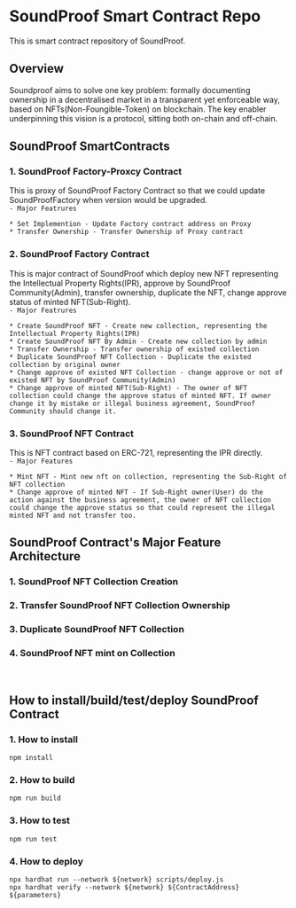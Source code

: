 # SoundProof Smart Contract Repo

This is smart contract repository of SoundProof.
## Overview
Soundproof aims to solve one key problem: formally documenting ownership in a decentralised market in a transparent yet enforceable way, based on NFTs(Non-Foungible-Token) on blockchain. The key enabler underpinning this vision is a protocol, sitting both on-chain and off-chain.

## SoundProof SmartContracts
### 1. SoundProof Factory-Proxcy Contract
This is proxy of SoundProof Factory Contract so that we could update SoundProofFactory when version would be upgraded. <br>
`- Major Featrures`
```
* Set Implemention - Update Factory contract address on Proxy
* Transfer Ownership - Transfer Ownership of Proxy contract
```
### 2. SoundProof Factory Contract
This is major contract of SoundProof which deploy new NFT representing the Intellectual Property Rights(IPR), approve by SoundProof Community(Admin), transfer ownership, duplicate the NFT, change approve status of minted NFT(Sub-Right).<br>
`- Major Featrures`
```
* Create SoundProof NFT - Create new collection, representing the Intellectual Property Rights(IPR)
* Create SoundProof NFT By Admin - Create new collection by admin
* Transfer Ownership - Transfer ownership of existed collection
* Duplicate SoundProof NFT Collection - Duplicate the existed collection by original owner
* Change approve of existed NFT Collection - change approve or not of existed NFT by SoundProof Community(Admin)
* Change approve of minted NFT(Sub-Right) - The owner of NFT collection could change the approve status of minted NFT. If owner change it by mistake or illegal business agreement, SoundProof Community should change it.
```
### 3. SoundProof NFT Contract
This is NFT contract based on ERC-721, representing the IPR directly. <br>
`- Major Features`
```
* Mint NFT - Mint new nft on collection, representing the Sub-Right of NFT collection
* Change approve of minted NFT - If Sub-Right owner(User) do the action against the business agreement, the owner of NFT collection could change the approve status so that could represent the illegal minted NFT and not transfer too.
```

## SoundProof Contract's Major Feature Architecture
### 1. SoundProof NFT Collection Creation
### 2. Transfer SoundProof NFT Collection Ownership
### 3. Duplicate SoundProof NFT Collection
### 4. SoundProof NFT mint on Collection

<br>

## How to install/build/test/deploy SoundProof Contract
### 1. How to install
```
npm install
```
### 2. How to build
```
npm run build
```
### 3. How to test
```
npm run test
```
### 4. How to deploy
```
npx hardhat run --network ${network} scripts/deploy.js
npx hardhat verify --network ${network} ${ContractAddress} ${parameters}
```
